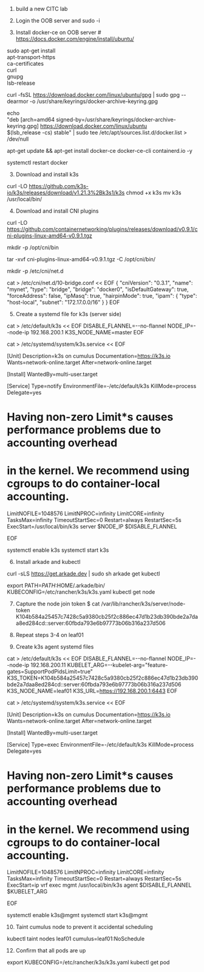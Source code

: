 1. build a new CITC lab

2. Login the OOB server and sudo -i

11. Install docker-ce on OOB server # https://docs.docker.com/engine/install/ubuntu/

sudo apt-get install \
    apt-transport-https \
    ca-certificates \
    curl \
    gnupg \
    lsb-release

curl -fsSL https://download.docker.com/linux/ubuntu/gpg | sudo gpg --dearmor -o /usr/share/keyrings/docker-archive-keyring.gpg

echo \
  "deb [arch=amd64 signed-by=/usr/share/keyrings/docker-archive-keyring.gpg] https://download.docker.com/linux/ubuntu \
  $(lsb_release -cs) stable" | sudo tee /etc/apt/sources.list.d/docker.list > /dev/null

apt-get update && apt-get install docker-ce docker-ce-cli containerd.io -y

systemctl restart docker


3. Download and install k3s

curl -LO https://github.com/k3s-io/k3s/releases/download/v1.21.3%2Bk3s1/k3s
chmod +x k3s
mv k3s /usr/local/bin/

4. Download and install CNI plugins

curl -LO https://github.com/containernetworking/plugins/releases/download/v0.9.1/cni-plugins-linux-amd64-v0.9.1.tgz

mkdir -p /opt/cni/bin

tar -xvf cni-plugins-linux-amd64-v0.9.1.tgz -C /opt/cni/bin/

mkdir -p /etc/cni/net.d

cat > /etc/cni/net.d/10-bridge.conf << EOF
{
    "cniVersion": "0.3.1",
    "name": "mynet",
    "type": "bridge",
    "bridge": "docker0",
    "isDefaultGateway": true,
    "forceAddress": false,
    "ipMasq": true,
    "hairpinMode": true,
    "ipam": {
        "type": "host-local",
        "subnet": "172.17.0.0/16"
    }
}
EOF

5. Create a systemd file for k3s (server side)

cat > /etc/default/k3s << EOF
DISABLE_FLANNEL=--no-flannel
NODE_IP=--node-ip 192.168.200.1
K3S_NODE_NAME=master
EOF

cat > /etc/systemd/system/k3s.service << EOF

[Unit]
Description=k3s on cumulus
Documentation=https://k3s.io
Wants=network-online.target
After=network-online.target

[Install]
WantedBy=multi-user.target

[Service]
Type=notify
EnvironmentFile=-/etc/default/k3s
KillMode=process
Delegate=yes
# Having non-zero Limit*s causes performance problems due to accounting overhead
# in the kernel. We recommend using cgroups to do container-local accounting.
LimitNOFILE=1048576
LimitNPROC=infinity
LimitCORE=infinity
TasksMax=infinity
TimeoutStartSec=0
Restart=always
RestartSec=5s
ExecStart=/usr/local/bin/k3s server $NODE_IP $DISABLE_FLANNEL 

EOF

systemctl enable k3s
systemctl start k3s 

6. Install arkade and kubectl

curl -sLS https://get.arkade.dev | sudo sh
arkade get kubectl

export PATH=$PATH:$HOME/.arkade/bin/
KUBECONFIG=/etc/rancher/k3s/k3s.yaml kubectl get node

7. Capture the node join token
$ cat /var/lib/rancher/k3s/server/node-token
K104b584a25457c7428c5a9380cb25f2c886ec47d1b23db390bde2a7daa8ed284cd::server:60fbda793e6b97773b06b316a237d506

8. Repeat steps 3-4 on leaf01

9. Create k3s agent systemd files

cat > /etc/default/k3s << EOF
DISABLE_FLANNEL=--no-flannel
NODE_IP=--node-ip 192.168.200.11
KUBELET_ARG=--kubelet-arg="feature-gates=SupportPodPidsLimit=true"
K3S_TOKEN=K104b584a25457c7428c5a9380cb25f2c886ec47d1b23db390bde2a7daa8ed284cd::server:60fbda793e6b97773b06b316a237d506
K3S_NODE_NAME=leaf01
K3S_URL=https://192.168.200.1:6443
EOF

cat > /etc/systemd/system/k3s.service << EOF

[Unit]
Description=k3s on cumulus
Documentation=https://k3s.io
Wants=network-online.target
After=network-online.target

[Install]
WantedBy=multi-user.target

[Service]
Type=exec
EnvironmentFile=-/etc/default/k3s
KillMode=process
Delegate=yes
# Having non-zero Limit*s causes performance problems due to accounting overhead
# in the kernel. We recommend using cgroups to do container-local accounting.
LimitNOFILE=1048576
LimitNPROC=infinity
LimitCORE=infinity
TasksMax=infinity
TimeoutStartSec=0
Restart=always
RestartSec=5s
ExecStart=ip vrf exec mgmt /usr/local/bin/k3s agent $DISABLE_FLANNEL $KUBELET_ARG

EOF


systemctl enable k3s@mgmt
systemctl start k3s@mgmt

10. Taint cumulus node to prevent it accidental scheduling

kubectl taint nodes leaf01 cumulus=leaf01:NoSchedule


12. Confirm that all pods are up

export KUBECONFIG=/etc/rancher/k3s/k3s.yaml
kubectl get pod









